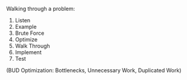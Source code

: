 Walking through a problem:

1. Listen
2. Example
3. Brute Force
4. Optimize
5. Walk Through
6. Implement
7. Test

(BUD Optimization: Bottlenecks, Unnecessary Work, Duplicated Work)
